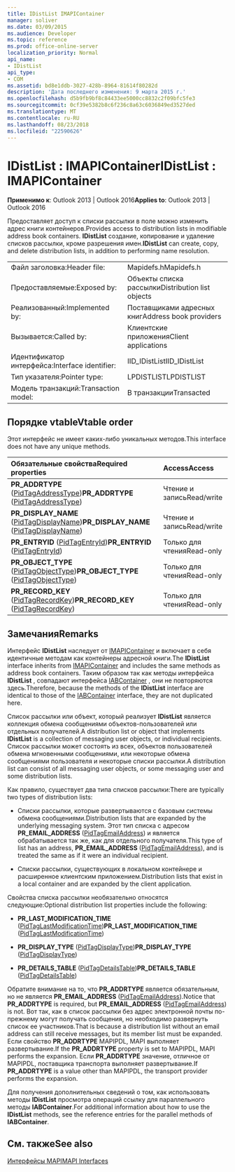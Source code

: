 ```yaml
---
title: IDistList IMAPIContainer
manager: soliver
ms.date: 03/09/2015
ms.audience: Developer
ms.topic: reference
ms.prod: office-online-server
localization_priority: Normal
api_name:
- IDistList
api_type:
- COM
ms.assetid: bd8e1ddb-3027-428b-8964-81614f80282d
description: 'Дата последнего изменения: 9 марта 2015 г.'
ms.openlocfilehash: d5b9fb9bf8c84433ee5000cc8832c2f09bfc5fe3
ms.sourcegitcommit: 0cf39e5382b8c6f236c8a63c6036849ed3527ded
ms.translationtype: MT
ms.contentlocale: ru-RU
ms.lasthandoff: 08/23/2018
ms.locfileid: "22590626"
---
```

# <a name="idistlist--imapicontainer"></a><span data-ttu-id="efcba-103">IDistList : IMAPIContainer</span><span class="sxs-lookup"><span data-stu-id="efcba-103">IDistList : IMAPIContainer</span></span>

  
  
<span data-ttu-id="efcba-104">**Применимо к**: Outlook 2013 | Outlook 2016</span><span class="sxs-lookup"><span data-stu-id="efcba-104">**Applies to**: Outlook 2013 | Outlook 2016</span></span> 
  
<span data-ttu-id="efcba-105">Предоставляет доступ к списки рассылки в поле можно изменить адрес книги контейнеров.</span><span class="sxs-lookup"><span data-stu-id="efcba-105">Provides access to distribution lists in modifiable address book containers.</span></span> <span data-ttu-id="efcba-106">**IDistList** создание, копирование и удаление списков рассылки, кроме разрешения имен.</span><span class="sxs-lookup"><span data-stu-id="efcba-106">**IDistList** can create, copy, and delete distribution lists, in addition to performing name resolution.</span></span> 
  
|||
|:-----|:-----|
|<span data-ttu-id="efcba-107">Файл заголовка:</span><span class="sxs-lookup"><span data-stu-id="efcba-107">Header file:</span></span>  <br/> |<span data-ttu-id="efcba-108">Mapidefs.h</span><span class="sxs-lookup"><span data-stu-id="efcba-108">Mapidefs.h</span></span>  <br/> |
|<span data-ttu-id="efcba-109">Предоставляемые:</span><span class="sxs-lookup"><span data-stu-id="efcba-109">Exposed by:</span></span>  <br/> |<span data-ttu-id="efcba-110">Объекты списка рассылки</span><span class="sxs-lookup"><span data-stu-id="efcba-110">Distribution list objects</span></span>  <br/> |
|<span data-ttu-id="efcba-111">Реализованный:</span><span class="sxs-lookup"><span data-stu-id="efcba-111">Implemented by:</span></span>  <br/> |<span data-ttu-id="efcba-112">Поставщиками адресных книг</span><span class="sxs-lookup"><span data-stu-id="efcba-112">Address book providers</span></span>  <br/> |
|<span data-ttu-id="efcba-113">Вызывается:</span><span class="sxs-lookup"><span data-stu-id="efcba-113">Called by:</span></span>  <br/> |<span data-ttu-id="efcba-114">Клиентские приложения</span><span class="sxs-lookup"><span data-stu-id="efcba-114">Client applications</span></span>  <br/> |
|<span data-ttu-id="efcba-115">Идентификатор интерфейса:</span><span class="sxs-lookup"><span data-stu-id="efcba-115">Interface identifier:</span></span>  <br/> |<span data-ttu-id="efcba-116">IID_IDistList</span><span class="sxs-lookup"><span data-stu-id="efcba-116">IID_IDistList</span></span>  <br/> |
|<span data-ttu-id="efcba-117">Тип указателя:</span><span class="sxs-lookup"><span data-stu-id="efcba-117">Pointer type:</span></span>  <br/> |<span data-ttu-id="efcba-118">LPDISTLIST</span><span class="sxs-lookup"><span data-stu-id="efcba-118">LPDISTLIST</span></span>  <br/> |
|<span data-ttu-id="efcba-119">Модель транзакций:</span><span class="sxs-lookup"><span data-stu-id="efcba-119">Transaction model:</span></span>  <br/> |<span data-ttu-id="efcba-120">В транзакции</span><span class="sxs-lookup"><span data-stu-id="efcba-120">Transacted</span></span>  <br/> |
   
## <a name="vtable-order"></a><span data-ttu-id="efcba-121">Порядке vtable</span><span class="sxs-lookup"><span data-stu-id="efcba-121">Vtable order</span></span>

<span data-ttu-id="efcba-122">Этот интерфейс не имеет каких-либо уникальных методов.</span><span class="sxs-lookup"><span data-stu-id="efcba-122">This interface does not have any unique methods.</span></span>
  
|<span data-ttu-id="efcba-123">**Обязательные свойства**</span><span class="sxs-lookup"><span data-stu-id="efcba-123">**Required properties**</span></span>|<span data-ttu-id="efcba-124">**Access**</span><span class="sxs-lookup"><span data-stu-id="efcba-124">**Access**</span></span>|
|:-----|:-----|
|<span data-ttu-id="efcba-125">**PR_ADDRTYPE** ([PidTagAddressType](pidtagaddresstype-canonical-property.md))</span><span class="sxs-lookup"><span data-stu-id="efcba-125">**PR_ADDRTYPE** ([PidTagAddressType](pidtagaddresstype-canonical-property.md))</span></span>  <br/> |<span data-ttu-id="efcba-126">Чтение и запись</span><span class="sxs-lookup"><span data-stu-id="efcba-126">Read/write</span></span>  <br/> |
|<span data-ttu-id="efcba-127">**PR_DISPLAY_NAME** ([PidTagDisplayName](pidtagdisplayname-canonical-property.md))</span><span class="sxs-lookup"><span data-stu-id="efcba-127">**PR_DISPLAY_NAME** ([PidTagDisplayName](pidtagdisplayname-canonical-property.md))</span></span>  <br/> |<span data-ttu-id="efcba-128">Чтение и запись</span><span class="sxs-lookup"><span data-stu-id="efcba-128">Read/write</span></span>  <br/> |
|<span data-ttu-id="efcba-129">**PR_ENTRYID** ([PidTagEntryId](pidtagentryid-canonical-property.md))</span><span class="sxs-lookup"><span data-stu-id="efcba-129">**PR_ENTRYID** ([PidTagEntryId](pidtagentryid-canonical-property.md))</span></span>  <br/> |<span data-ttu-id="efcba-130">Только для чтения</span><span class="sxs-lookup"><span data-stu-id="efcba-130">Read-only</span></span>  <br/> |
|<span data-ttu-id="efcba-131">**PR_OBJECT_TYPE** ([PidTagObjectType](pidtagobjecttype-canonical-property.md))</span><span class="sxs-lookup"><span data-stu-id="efcba-131">**PR_OBJECT_TYPE** ([PidTagObjectType](pidtagobjecttype-canonical-property.md))</span></span>  <br/> |<span data-ttu-id="efcba-132">Только для чтения</span><span class="sxs-lookup"><span data-stu-id="efcba-132">Read-only</span></span>  <br/> |
|<span data-ttu-id="efcba-133">**PR_RECORD_KEY** ([PidTagRecordKey](pidtagrecordkey-canonical-property.md))</span><span class="sxs-lookup"><span data-stu-id="efcba-133">**PR_RECORD_KEY** ([PidTagRecordKey](pidtagrecordkey-canonical-property.md))</span></span>  <br/> |<span data-ttu-id="efcba-134">Только для чтения</span><span class="sxs-lookup"><span data-stu-id="efcba-134">Read-only</span></span>  <br/> |
   
## <a name="remarks"></a><span data-ttu-id="efcba-135">Замечания</span><span class="sxs-lookup"><span data-stu-id="efcba-135">Remarks</span></span>

<span data-ttu-id="efcba-136">Интерфейс **IDistList** наследует от [IMAPIContainer](imapicontainerimapiprop.md) и включает в себя идентичные методам как контейнеры адресной книги.</span><span class="sxs-lookup"><span data-stu-id="efcba-136">The **IDistList** interface inherits from [IMAPIContainer](imapicontainerimapiprop.md) and includes the same methods as address book containers.</span></span> <span data-ttu-id="efcba-137">Таким образом так как методы интерфейса **IDistList** , совпадают интерфейса [IABContainer](iabcontainerimapicontainer.md) , они не повторяются здесь.</span><span class="sxs-lookup"><span data-stu-id="efcba-137">Therefore, because the methods of the **IDistList** interface are identical to those of the [IABContainer](iabcontainerimapicontainer.md) interface, they are not duplicated here.</span></span> 
  
<span data-ttu-id="efcba-138">Список рассылки или объект, который реализует **IDistList** является коллекция обмена сообщениями объектов-пользователей или отдельных получателей.</span><span class="sxs-lookup"><span data-stu-id="efcba-138">A distribution list or object that implements **IDistList** is a collection of messaging user objects, or individual recipients.</span></span> <span data-ttu-id="efcba-139">Список рассылки может состоять из всех, объектов пользователей обмена мгновенными сообщениями, или некоторые обмена сообщениями пользователя и некоторые списки рассылки.</span><span class="sxs-lookup"><span data-stu-id="efcba-139">A distribution list can consist of all messaging user objects, or some messaging user and some distribution lists.</span></span> 
  
<span data-ttu-id="efcba-140">Как правило, существует два типа списков рассылки:</span><span class="sxs-lookup"><span data-stu-id="efcba-140">There are typically two types of distribution lists:</span></span>
  
- <span data-ttu-id="efcba-141">Списки рассылки, которые развертываются с базовым системы обмена сообщениями.</span><span class="sxs-lookup"><span data-stu-id="efcba-141">Distribution lists that are expanded by the underlying messaging system.</span></span> <span data-ttu-id="efcba-142">Этот тип списка с адресом **PR_EMAIL_ADDRESS** ([PidTagEmailAddress](pidtagemailaddress-canonical-property.md)) и является обрабатывается так же, как для отдельного получателя.</span><span class="sxs-lookup"><span data-stu-id="efcba-142">This type of list has an address, **PR_EMAIL_ADDRESS** ([PidTagEmailAddress](pidtagemailaddress-canonical-property.md)), and is treated the same as if it were an individual recipient.</span></span> 
    
- <span data-ttu-id="efcba-143">Списки рассылки, существующих в локальном контейнере и расширенное клиентским приложением.</span><span class="sxs-lookup"><span data-stu-id="efcba-143">Distribution lists that exist in a local container and are expanded by the client application.</span></span>
    
<span data-ttu-id="efcba-144">Свойства списка рассылки необязательно относятся следующие:</span><span class="sxs-lookup"><span data-stu-id="efcba-144">Optional distribution list properties include the following:</span></span>
  
- <span data-ttu-id="efcba-145">**PR_LAST_MODIFICATION_TIME** ([PidTagLastModificationTime](pidtaglastmodificationtime-canonical-property.md))</span><span class="sxs-lookup"><span data-stu-id="efcba-145">**PR_LAST_MODIFICATION_TIME** ([PidTagLastModificationTime](pidtaglastmodificationtime-canonical-property.md))</span></span>
    
- <span data-ttu-id="efcba-146">**PR_DISPLAY_TYPE** ([PidTagDisplayType](pidtagdisplaytype-canonical-property.md))</span><span class="sxs-lookup"><span data-stu-id="efcba-146">**PR_DISPLAY_TYPE** ([PidTagDisplayType](pidtagdisplaytype-canonical-property.md))</span></span> 
    
- <span data-ttu-id="efcba-147">**PR_DETAILS_TABLE** ([PidTagDetailsTable](pidtagdetailstable-canonical-property.md))</span><span class="sxs-lookup"><span data-stu-id="efcba-147">**PR_DETAILS_TABLE** ([PidTagDetailsTable](pidtagdetailstable-canonical-property.md))</span></span> 
    
<span data-ttu-id="efcba-148">Обратите внимание на то, что **PR_ADDRTYPE** является обязательным, но не является **PR_EMAIL_ADDRESS** ([PidTagEmailAddress](pidtagemailaddress-canonical-property.md)).</span><span class="sxs-lookup"><span data-stu-id="efcba-148">Notice that **PR_ADDRTYPE** is required, but **PR_EMAIL_ADDRESS** ([PidTagEmailAddress](pidtagemailaddress-canonical-property.md)) is not.</span></span> <span data-ttu-id="efcba-149">Вот так, как в список рассылки без адрес электронной почты по-прежнему могут получать сообщения, но необходимо развернуть список ее участников.</span><span class="sxs-lookup"><span data-stu-id="efcba-149">That is because a distribution list without an email address can still receive messages, but its member list must be expanded.</span></span> <span data-ttu-id="efcba-150">Если свойство **PR_ADDRTYPE** MAPIPDL, MAPI выполняет развертывание.</span><span class="sxs-lookup"><span data-stu-id="efcba-150">If the **PR_ADDRTYPE** property is set to MAPIPDL, MAPI performs the expansion.</span></span> <span data-ttu-id="efcba-151">Если **PR_ADDRTYPE** значение, отличное от MAPIPDL, поставщика транспорта выполняет развертывание.</span><span class="sxs-lookup"><span data-stu-id="efcba-151">If **PR_ADDRTYPE** is a value other than MAPIPDL, the transport provider performs the expansion.</span></span> 
  
<span data-ttu-id="efcba-152">Для получения дополнительных сведений о том, как использовать методы **IDistList** просмотра операций ссылку для параллельного методы **IABContainer**.</span><span class="sxs-lookup"><span data-stu-id="efcba-152">For additional information about how to use the **IDistList** methods, see the reference entries for the parallel methods of **IABContainer**.</span></span>
  
## <a name="see-also"></a><span data-ttu-id="efcba-153">См. также</span><span class="sxs-lookup"><span data-stu-id="efcba-153">See also</span></span>



[<span data-ttu-id="efcba-154">Интерфейсы MAPI</span><span class="sxs-lookup"><span data-stu-id="efcba-154">MAPI Interfaces</span></span>](mapi-interfaces.md)

